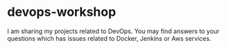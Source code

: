 # devops-workshop
I am sharing my projects related to DevOps.
You may find answers to your questions which has issues related to Docker, Jenkins or Aws services.
